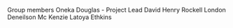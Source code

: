 Group members
Oneka Douglas - Project Lead
David Henry
Rockell London
Deneilson Mc Kenzie
Latoya Ethkins

